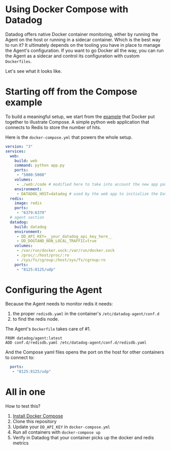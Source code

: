 # Using Docker Compose with Datadog

Datadog offers native Docker container monitoring, either by running the Agent
on the host or running in a sidecar container. Which is the best way to run it?
It ultimately depends on the tooling you have in place to manage the Agent's
configuration. If you want to go Docker all the way, you can run the Agent as
a sidecar and control its configuration with custom `Dockerfiles`.

Let's see what it looks like.

# Starting off from the Compose example

To build a meaningful setup, we start from the [example](https://docs.docker.com/compose/#overview)
that Docker put together to illustrate Compose. A simple python web application that
connects to Redis to store the number of hits.

Here is the `docker-compose.yml` that powers the whole setup.

```yaml
version: "3"
services:
  web:
    build: web
    command: python app.py
    ports:
     - "5000:5000"
    volumes:
     - ./web:/code # modified here to take into account the new app path
    environment:
     - DATADOG_HOST=datadog # used by the web app to initialize the Datadog library
  redis:
    image: redis
    ports:
     - "6379:6379"
  # agent section
  datadog:
    build: datadog
    environment:
     - DD_API_KEY=__your_datadog_api_key_here__
     - DD_DOGTAND_NON_LOCAL_TRAFFIC=true
    volumes:
     - /var/run/docker.sock:/var/run/docker.sock
     - /proc/:/host/proc/:ro
     - /sys/fs/cgroup:/host/sys/fs/cgroup:ro
    ports:
     - "8125:8125/udp"
```

# Configuring the Agent

Because the Agent needs to monitor redis it needs:

1. the proper `redisdb.yaml` in the container's `/etc/datadog-agent/conf.d`
1. to find the redis node.

The Agent's `Dockerfile` takes care of #1.

```
FROM datadog/agent:latest
ADD conf.d/redisdb.yaml /etc/datadog-agent/conf.d/redisdb.yaml
```

And the Compose yaml files opens the port on the host for other containers to connect to:

```yaml
  ports:
   - "8125:8125/udp"
```

# All in one

How to test this?

1. [Install Docker Compose](https://docs.docker.com/compose/install/)
1. Clone this repository
1. Update your `DD_API_KEY` in `docker-compose.yml`
1. Run all containers with `docker-compose up`
1. Verify in Datadog that your container picks up the docker and redis metrics
